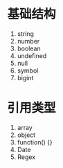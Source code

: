 # 基础结构
1. string
2. number
3. boolean
4. undefined
5. null
6. symbol
7. bigint

# 引用类型
1. array
2. object
3. function() {}
4. Date
5. Regex



# 
